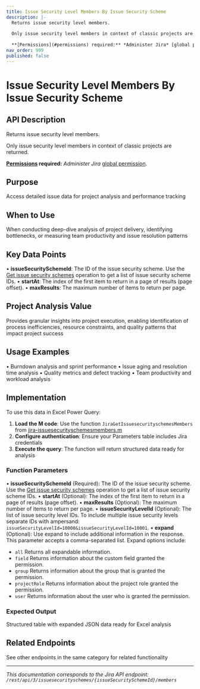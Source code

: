 ```yaml
---
title: Issue Security Level Members By Issue Security Scheme
description: |-
  Returns issue security level members.
  
  Only issue security level members in context of classic projects are returned.
  
  **[Permissions](#permissions) required:** *Administer Jira* [global permission](https://confluence.atlassian.com/x/x4dKLg).
nav_order: 999
published: false
---
```


# Issue Security Level Members By Issue Security Scheme

## API Description
Returns issue security level members.

Only issue security level members in context of classic projects are returned.

**[Permissions](#permissions) required:** *Administer Jira* [global permission](https://confluence.atlassian.com/x/x4dKLg).

## Purpose
Access detailed issue data for project analysis and performance tracking

## When to Use
When conducting deep-dive analysis of project delivery, identifying bottlenecks, or measuring team productivity and issue resolution patterns

## Key Data Points
• **issueSecuritySchemeId**: The ID of the issue security scheme. Use the [Get issue security schemes](#api-rest-api-3-issuesecurityschemes-get) operation to get a list of issue security scheme IDs.
• **startAt**: The index of the first item to return in a page of results (page offset).
• **maxResults**: The maximum number of items to return per page.

## Project Analysis Value
Provides granular insights into project execution, enabling identification of process inefficiencies, resource constraints, and quality patterns that impact project success

## Usage Examples
• Burndown analysis and sprint performance
• Issue aging and resolution time analysis
• Quality metrics and defect tracking
• Team productivity and workload analysis

## Implementation
To use this data in Excel Power Query:

1. **Load the M code**: Use the function `JiraGetIssuesecurityschemesMembers` from [jira-issuesecurityschemesmembers.m](../assets/jira-issuesecurityschemesmembers.m)
2. **Configure authentication**: Ensure your Parameters table includes Jira credentials
3. **Execute the query**: The function will return structured data ready for analysis

### Function Parameters
• **issueSecuritySchemeId** (Required): The ID of the issue security scheme. Use the [Get issue security schemes](#api-rest-api-3-issuesecurityschemes-get) operation to get a list of issue security scheme IDs.
• **startAt** (Optional): The index of the first item to return in a page of results (page offset).
• **maxResults** (Optional): The maximum number of items to return per page.
• **issueSecurityLevelId** (Optional): The list of issue security level IDs. To include multiple issue security levels separate IDs with ampersand: `issueSecurityLevelId=10000&issueSecurityLevelId=10001`.
• **expand** (Optional): Use expand to include additional information in the response. This parameter accepts a comma-separated list. Expand options include:

 *  `all` Returns all expandable information.
 *  `field` Returns information about the custom field granted the permission.
 *  `group` Returns information about the group that is granted the permission.
 *  `projectRole` Returns information about the project role granted the permission.
 *  `user` Returns information about the user who is granted the permission.

### Expected Output
Structured table with expanded JSON data ready for Excel analysis

## Related Endpoints
See other endpoints in the same category for related functionality

---
*This documentation corresponds to the Jira API endpoint: `/rest/api/3/issuesecurityschemes/{issueSecuritySchemeId}/members`*
